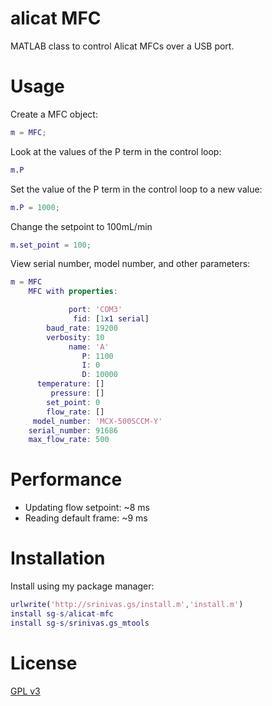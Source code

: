 # alicat MFC 

MATLAB class to control Alicat MFCs over a USB port. 

# Usage

Create a MFC object:

```matlab
m = MFC;
```

Look at the values of the P term in the control loop:

```matlab
m.P
```

Set the value of the P term in the control loop to a new value:

```matlab
m.P = 1000;
```

Change the setpoint to 100mL/min

```matlab
m.set_point = 100;
```

View serial number, model number, and other parameters:

```matlab
m = MFC
	MFC with properties:

             port: 'COM3'
              fid: [1x1 serial]
        baud_rate: 19200
        verbosity: 10
             name: 'A'
                P: 1100
                I: 0
                D: 10000
      temperature: []
         pressure: []
        set_point: 0
        flow_rate: []
     model_number: 'MCX-500SCCM-Y'
    serial_number: 91686
    max_flow_rate: 500
````

# Performance 

* Updating flow setpoint: ~8 ms
* Reading default frame: ~9 ms

# Installation 

Install using my package manager:

```matlab
urlwrite('http://srinivas.gs/install.m','install.m')
install sg-s/alicat-mfc
install sg-s/srinivas.gs_mtools 
```

# License 

[GPL v3](http://gplv3.fsf.org/)